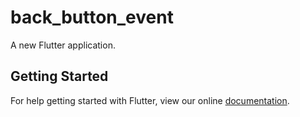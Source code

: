 # back_button_event

A new Flutter application.

## Getting Started

For help getting started with Flutter, view our online
[documentation](https://flutter.io/).
